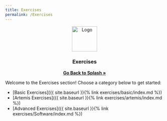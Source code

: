 ```yaml
---
title: Exercises
permalink: /Exercises
---
```


<div align="center">
  <a href="https://universityofsussex-rc.github.io/Workshops/">
    <img src="https://universityofsussex-rc.github.io/Workshops/images/logo.png" alt="Logo" width="80" height="80">
  </a>

  <h3 align="center">Exercises</h3>
    <a href="https://universityofsussex-rc.github.io/Workshops/"><strong>Go Back to Splash »</strong></a>
    <br />
</div>

Welcome to the Exercises section! Choose a category below to get started:

- [Basic Exercises]({{ site.baseurl }}{% link exercises/basic/index.md %})
- [Artemis Exercises]({{ site.baseurl }}{% link exercises/artemis/index.md %})
- [Advanced Exercises]({{ site.baseurl }}{% link exercises/Software/index.md %})
